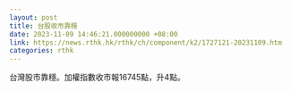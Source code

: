 ```yaml
---
layout: post
title: 台股收市靠穩
date: 2023-11-09 14:46:21.000000000 +08:00
link: https://news.rthk.hk/rthk/ch/component/k2/1727121-20231109.htm
categories: rthk
---
```


台灣股市靠穩。加權指數收市報16745點，升4點。
